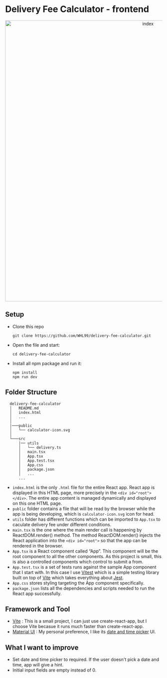 # Delivery Fee Calculator - frontend
<p align="center"><img width="900" alt="index" src="https://user-images.githubusercontent.com/104759740/214044615-da9bd859-8fb2-435b-83af-a0e9a893d423.jpg"></p>

## Setup

- Clone this repo
  ```
  git clone https://github.com/WHL99/delivery-fee-calculator.git
  ```
- Open the file and start:

  ```
  cd delivery-fee-calculator
  ```
- Install all npm package and run it: 
  ```
  npm install
  npm run dev
  ```


## Folder Structure

  ```
    delivery-fee-calculator
    │   README.md
    │   index.html   
    │   ...
    │   
    |───public
    │   └── calculator-icon.svg
    │   
    └───src
        |── utils
        │   └── delivery.ts
        │   main.tsx
        │   App.tsx
        │   App.test.tsx
        │   App.css
        │   package.json
        │   ...
        ...

  ```


  - ```index.html``` is the only ```.html``` file for the entire React app. React app is displayed in this HTML page, more precisely in the ```<div id="root"></div>```. The entire app content is managed dynamically and displayed on this one HTML page.
  - ```public``` folder contains a file that will be read by the browser while the app is being developing, which is ```calculator-icon.svg``` icon for head.
  - ```utils``` folder has different functions which can be imported to ```App.tsx``` to caculate delivery fee under different conditions. 
  - ```main.tsx``` is the one where the main render call is happening by ReactDOM.render() method. The method ReactDOM.render() injects the React application into the ```<div id="root">``` so that the app can be rendered in the browser.
  - ```App.tsx``` is a React component called “App”. This component will be the root component to all the other components. As this project is small, this is also a controlled components which control to submit a from.
  - ```App.test.tsx``` is a set of tests runs against the sample App component that I start with. In this case I use [Vitest](https://vitest.dev/) which is a simple testing library built on top of [Vite](https://vitejs.dev/) which takes everything about [Jest](https://jestjs.io/).
  - ```App.css``` stores styling targeting the App component specifically.
  - ```package.json``` lists all the dependencies and scripts needed to run the React app successfully.

      

## Framework and Tool
- [Vite](https://vitejs.dev/) : This is a small project, I can just use create-react-app, but I choose Vite becasue it runs much faster than create-react-app.
- [Material UI](https://mui.com/material-ui/) : My personal preference, I like its [date and time picker](https://dev.material-ui-pickers.dev/api/DateTimePicker) UI.


## What I want to improve
- Set date and time picker to required. If the user doesn't pick a date and time, app will give a hint.
- Initial input fields are empty instead of 0.
